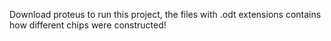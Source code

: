 Download proteus to run this project, the files with .odt extensions contains how different chips were constructed!
